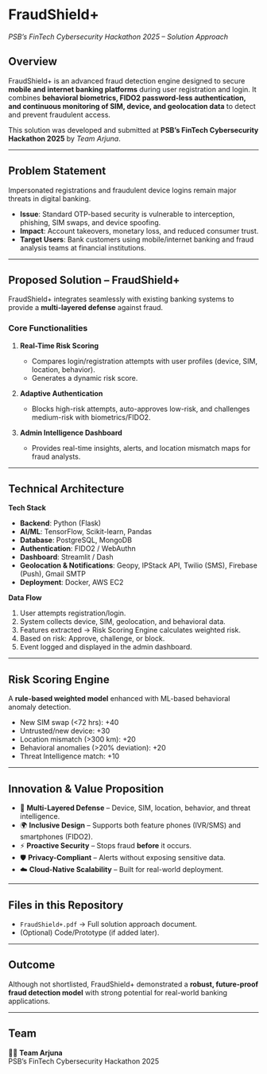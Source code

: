 # FraudShield+  
*PSB’s FinTech Cybersecurity Hackathon 2025 – Solution Approach*  

## Overview  
FraudShield+ is an advanced fraud detection engine designed to secure **mobile and internet banking platforms** during user registration and login. It combines **behavioral biometrics, FIDO2 password-less authentication, and continuous monitoring of SIM, device, and geolocation data** to detect and prevent fraudulent access.  

This solution was developed and submitted at **PSB’s FinTech Cybersecurity Hackathon 2025** by *Team Arjuna*.  

---

## Problem Statement  
Impersonated registrations and fraudulent device logins remain major threats in digital banking.  
- **Issue**: Standard OTP-based security is vulnerable to interception, phishing, SIM swaps, and device spoofing.  
- **Impact**: Account takeovers, monetary loss, and reduced consumer trust.  
- **Target Users**: Bank customers using mobile/internet banking and fraud analysis teams at financial institutions.  

---

## Proposed Solution – FraudShield+  
FraudShield+ integrates seamlessly with existing banking systems to provide a **multi-layered defense** against fraud.  

### Core Functionalities  
1. **Real-Time Risk Scoring**  
   - Compares login/registration attempts with user profiles (device, SIM, location, behavior).  
   - Generates a dynamic risk score.  

2. **Adaptive Authentication**  
   - Blocks high-risk attempts, auto-approves low-risk, and challenges medium-risk with biometrics/FIDO2.  

3. **Admin Intelligence Dashboard**  
   - Provides real-time insights, alerts, and location mismatch maps for fraud analysts.  

---

## Technical Architecture  

**Tech Stack**  
- **Backend**: Python (Flask)  
- **AI/ML**: TensorFlow, Scikit-learn, Pandas  
- **Database**: PostgreSQL, MongoDB  
- **Authentication**: FIDO2 / WebAuthn  
- **Dashboard**: Streamlit / Dash  
- **Geolocation & Notifications**: Geopy, IPStack API, Twilio (SMS), Firebase (Push), Gmail SMTP  
- **Deployment**: Docker, AWS EC2  

**Data Flow**  
1. User attempts registration/login.  
2. System collects device, SIM, geolocation, and behavioral data.  
3. Features extracted → Risk Scoring Engine calculates weighted risk.  
4. Based on risk: Approve, challenge, or block.  
5. Event logged and displayed in the admin dashboard.  

---

## Risk Scoring Engine  
A **rule-based weighted model** enhanced with ML-based behavioral anomaly detection.  

- New SIM swap (<72 hrs): +40  
- Untrusted/new device: +30  
- Location mismatch (>300 km): +20  
- Behavioral anomalies (>20% deviation): +20  
- Threat Intelligence match: +10  

---

## Innovation & Value Proposition  
- 🔐 **Multi-Layered Defense** – Device, SIM, location, behavior, and threat intelligence.  
- 🌍 **Inclusive Design** – Supports both feature phones (IVR/SMS) and smartphones (FIDO2).  
- ⚡ **Proactive Security** – Stops fraud **before** it occurs.  
- 🛡️ **Privacy-Compliant** – Alerts without exposing sensitive data.  
- ☁️ **Cloud-Native Scalability** – Built for real-world deployment.  

---

## Files in this Repository  
- `FraudShield+.pdf` → Full solution approach document.  
- (Optional) Code/Prototype (if added later).  

---

## Outcome  
Although not shortlisted, FraudShield+ demonstrated a **robust, future-proof fraud detection model** with strong potential for real-world banking applications.  

---

## Team  
👨‍💻 **Team Arjuna**  
PSB’s FinTech Cybersecurity Hackathon 2025  
